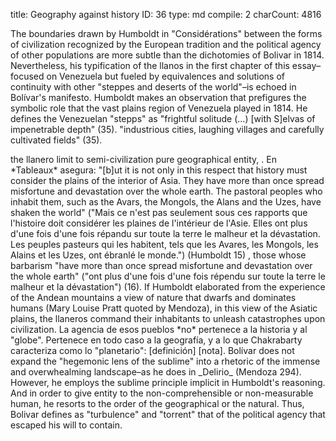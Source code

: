 title:          ​Geography against history
ID:             36
type:           md
compile:        2
charCount:      4816


The boundaries drawn by Humboldt in "Considérations" between the forms of civilization recognized by the European tradition and the political agency of other populations are more subtle than the dichotomies of Bolivar in 1814. Nevertheless, his typification of the llanos in the first chapter of this essay–focused on Venezuela but fueled by equivalences and solutions of continuity with other "steppes and deserts of the world"–is echoed in Bolívar's manifesto. <!-- Esto es especialmente evidente cuando --->Humboldt makes an observation that prefigures the symbolic role that the vast plains region of Venezuela played in 1814. He defines the Venezuelan "stepps" as "frightful solitude (…) [with S]elvas of impenetrable depth" (35). <!-- Y atribuye a esta "profundidad impenerable" la agencia apara formar una frontera exterior, al sur de --> "industrious cities, laughing villages and carefully cultivated fields" (35). <!--En 1814 esa noción de frontera exterior se reafirmó y se redefinió al tiempo que se desbordaba. Pero no se reafirmó y desbordó por las cualidades inmanentes a la geografía que Humboldt señalaba, sino porque, sobre su tejido social, se formó the "devouring anarchy" of Boves' popular rebellion that frustrated Bolivar's republic project.-->   <!-- no fueron "[t]he plains of southern America" las que sirvieron como "limit to the semi-civilization imported from Europe" (Humboldt 34-35): fueron sus habitantes, los llaneros, a quienes Bolívar tipificó como bestias-hermanos, y a quienes Humboldt describió en *Voyage* como  [descripción de los llaneros]. -->

<!-- Pero en el régimen trópico de Humboldt,-->the llanero limit to semi-civilization <!-- se organiza el espacio como una--> pure geographical entity, <!--sin human agency, incluso cuando se trata de fenómenos explícitamente históricos, políticos y militares-->. En *Tableaux* asegura: "[b]ut it is not only in this respect that history must consider the plains of the interior of Asia. They have more than once spread misfortune and devastation over the whole earth. The pastoral peoples who inhabit them, such as the Avars, the Mongols, the Alans and the Uzes, have shaken the world" ("Mais ce n'est pas seulement sous ces rapports que l'histoire doit considérer les plaines de l'intérieur de l'Asie. Elles ont plus d'une fois d'une fois répandu sur toute la terre le malheur et la dévastation. Les peuples pasteurs qui les habitent, tels que les Avares, les Mongols, les Alains et les Uzes, ont ébranlé le monde.") (Humboldt 15) <!--Para Humboldt, lo que "la historia debe considerar" es la acción de los llanos y no la acción de los llaneros, que con mucha suerte pueden considerarse asimilados metonímicamente a lugar que habitaban. Son los llanos, y no los llaneros-->, those whose barbarism "have more than once spread misfortune and devastation over the whole earth" ("ont plus d'une fois d'une fois répendu sur toute la terre le malheur et la dévastation") (16).  If Humboldt elaborated from the experience of the Andean mountains a view of nature that dwarfs and dominates humans (Mary Louise Pratt quoted by Mendoza), in this view of the Asiatic plains, the llaneros command their inhabitants to unleash catastrophes upon civilization. La agencia de esos pueblos *no* pertenece a la historia y al "globe". Pertenece en todo caso a la geografía, y a lo que Chakrabarty caracteriza como lo "planetario": [definición] [nota].

<!-- La rebelión popular de 1814 redefinió claramente el límite que la dicotomía llanos-civilización establecía, como un problema político, ya no entre hombres y naturaleza sino entre facciones de humanos. Fue, además, un problema que contribuyó a redefinir por completo la geopolítica bolivariana, y que desató la serie de acontecimientos que el Reader condensa en la imagen de un ejército haitiano cruzando los andes [ referencias: Juan Bosh, ¿Germán Carrera Damas?, ¿Laureano Vallenilla Lanz?, ¿quién más?] . Sin embargo, este régimen trópico es inmune a la evidencia de los acontecimientos históricos: no importa si fueron los llaneros venezolanos que destruyeron la república blanco-criolla en 1814, o los mongoles que  conquistaron Eurasia en el siglo [XVI]. Por eso en el *Manifiesto*, Bolívar sigue convocando la reducción a naturaleza de la facción contraria, al tiempo que la reconoce como par. --> Bolívar does not expand the "hegemonic lens of the sublime" into a rhetoric of the immense and overwhealming landscape–as he does in _Delirio_ (Mendoza 294). However, he employs the sublime principle implicit in Humboldt's reasoning. And in order to give entity to the non-comprehensible or non-measurable human, he resorts to the order of the geographical or the natural. Thus, Bolivar defines as "turbulence" and "torrent" that of the political agency that escaped his will to contain. 
